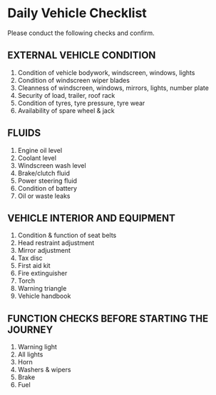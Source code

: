 # Daily Vehicle Checklist
Please conduct the following checks and confirm.

## EXTERNAL VEHICLE CONDITION

1. Condition of vehicle bodywork, windscreen, windows, lights
2. Condition of windscreen wiper blades
3. Cleanness of windscreen, windows, mirrors, lights, number plate
4. Security of load, trailer, roof rack
5. Condition of tyres, tyre pressure, tyre wear
6. Availability of spare wheel & jack
 
## FLUIDS

1. Engine oil level
2. Coolant level
3. Windscreen wash level
4. Brake/clutch fluid
5. Power steering fluid
6. Condition of battery
7. Oil or waste leaks
 
## VEHICLE INTERIOR AND EQUIPMENT

1. Condition & function of seat belts
2. Head restraint adjustment
3. Mirror adjustment
4. Tax disc
5. First aid kit
6. Fire extinguisher
7. Torch
8. Warning triangle
9. Vehicle handbook

## FUNCTION CHECKS BEFORE STARTING THE JOURNEY

1. Warning light
2. All lights
3. Horn
4. Washers & wipers
5. Brake
6. Fuel
